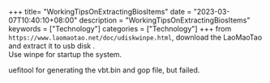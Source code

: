 +++
title= "WorkingTipsOnExtractingBiosItems"
date = "2023-03-07T10:40:10+08:00"
description = "WorkingTipsOnExtractingBiosItems"
keywords = ["Technology"]
categories = ["Technology"]
+++
from `https://www.laomaotao.net/doc/udiskwinpe.html`, download the LaoMaoTao and extract it to usb disk .     
Use winpe for startup the system.  

uefitool for generating the vbt.bin and gop file, but failed.   
